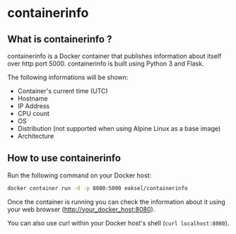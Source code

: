 # containerinfo

## What is containerinfo ?

containerinfo is a Docker container that publishes information about itself over http port 5000. containerinfo is built using Python 3 and Flask.

The following informations will be shown:

- Container's current time (UTC)
- Hostname
- IP Address
- CPU count
- OS
- Distribution (not supported when using Alpine Linux as a base image)
- Architecture

## How to use containerinfo

Run the following command on your Docker host:

```bash
docker container run -d -p 8080:5000 eaksel/containerinfo
```

Once the container is running you can check the information about it using your web browser (<http://your_docker_host:8080>).

You can also use curl within your Docker host's shell (`curl localhost:8080`).
